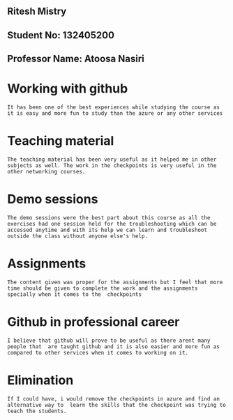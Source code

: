 ## Ritesh Mistry
## Student No: 132405200
## Professor Name: Atoosa Nasiri

# Working with github
`
It has been one of the best experiences while studying the course
as it is easy and more fun to study than the azure or any other services
`

# Teaching material
`
The teaching material has been very useful as it helped me in other
subjects as well. The work in the checkpoints is very useful in the other
networking courses.
`

# Demo sessions
`
The demo sessions were the best part about this course as all the 
exercises had one session held for the troubleshooting which can be accessed anytime
and with its help we can learn and troubleshoot outside the class without anyone else's
help.
`

# Assignments
`
The content given was proper for the assignments but I feel that more time
should be given to complete the work and the assignments specially when it comes to the 
checkpoints
`

# Github in professional career
`
I believe that github will prove to be useful as there arent many people that 
are taught github and it is also easier and more fun as compared to other services
when it comes to working on it.
`

# Elimination
`
If I could have, i would remove the checkpoints in azure and find an alternative way to 
learn the skills that the checkpoint was trying to teach the students.
`